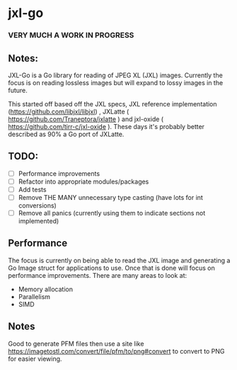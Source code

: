 # jxl-go

### VERY MUCH A WORK IN PROGRESS


## Notes:

JXL-Go is a Go library for reading of JPEG XL (JXL) images.
Currently the focus is on reading lossless images but will expand to lossy images in the future.

This started off based off the JXL specs, JXL reference implementation (https://github.com/libjxl/libjxl) , JXLatte ( https://github.com/Traneptora/jxlatte ) 
and jxl-oxide ( https://github.com/tirr-c/jxl-oxide ). These days it's probably better described as 90% a Go port of JXLatte.


## TODO:

- [ ] Performance improvements
- [ ] Refactor into appropriate modules/packages
- [ ] Add tests
- [ ] Remove THE MANY unnecessary type casting (have lots for int conversions)
- [ ] Remove all panics (currently using them to indicate sections not implemented)

## Performance

The focus is currently on being able to read the JXL image and generating a Go Image struct for applications to use.
Once that is done will focus on performance improvements. There are many areas to look at:

- Memory allocation
- Parallelism
- SIMD

## Notes

Good to generate PFM files then use a site like https://imagetostl.com/convert/file/pfm/to/png#convert to 
convert to PNG for easier viewing.